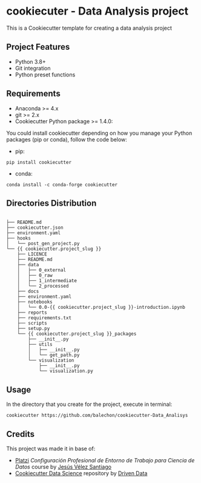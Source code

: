 # cookiecuter - Data Analysis project 

This is a Cookiecutter template for creating a data analysis project 
## Project Features
- Python 3.8+
- Git integration
- Python preset functions

## Requirements
- Anaconda >= 4.x
- git >= 2.x
- Cookiecutter Python package >= 1.4.0: 

You could install cookiecutter depending on how you manage your Python packages (pip or conda), follow the code below:

- pip:  

```
pip install cookiecutter
```

- conda: 

```
conda install -c conda-forge cookiecutter
```

## Directories Distribution
```

├── README.md
├── cookiecutter.json
├── environment.yaml
├── hooks
│   └── post_gen_project.py
└── {{ cookiecutter.project_slug }}
    ├── LICENCE
    ├── README.md
    ├── data
    │   ├── 0_external
    │   ├── 0_raw
    │   ├── 1_intermediate
    │   └── 2_processed
    ├── docs
    ├── environment.yaml
    ├── notebooks
    │   └── 0.0-{{ cookiecutter.project_slug }}-introduction.ipynb
    ├── reports
    ├── requirements.txt
    ├── scripts
    ├── setup.py
    └── {{ cookiecutter.project_slug }}_packages
        ├── __init__.py
        ├── utils
        │   ├── __init__.py
        │   └── get_path.py
        └── visualization
            ├── __init__.py
            └── visualization.py
```

## Usage
In the directory that you create for the project, execute in terminal:

```
cookiecutter https://github.com/balechon/cookiecutter-Data_Analisys
```
## Credits
This project was made it in base of:
- [Platzi](https://platzi.com) *Configuración Profesional de Entorno de Trabajo para Ciencia de Datos* course by [Jesús Vélez Santiago](https://github.com/jvelezmagic)
- [Cookiecutter Data Science](https://github.com/drivendata/cookiecutter-data-science) repository by [Driven Data](https://github.com/drivendata)
